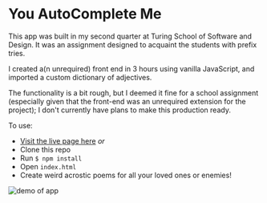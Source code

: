 # You AutoComplete Me

This app was built in my second quarter at Turing School of Software and Design. It was an assignment designed to acquaint the students with prefix tries.

I created a(n unrequired) front end in 3 hours using vanilla JavaScript, and imported a custom dictionary of adjectives.

The functionality is a bit rough, but I deemed it fine for a school assignment (especially given that the front-end was an unrequired extension for the project); I don't currently have plans to make this production ready.

To use:
* [Visit the live page here](https://letakeane.github.io/CompleteMe/)
 _or_
* Clone this repo
* Run ```$ npm install```
* Open ```index.html```
* Create weird acrostic poems for all your loved ones or enemies!

![demo of app](http://g.recordit.co/sTFqZgdcPv.gif)
